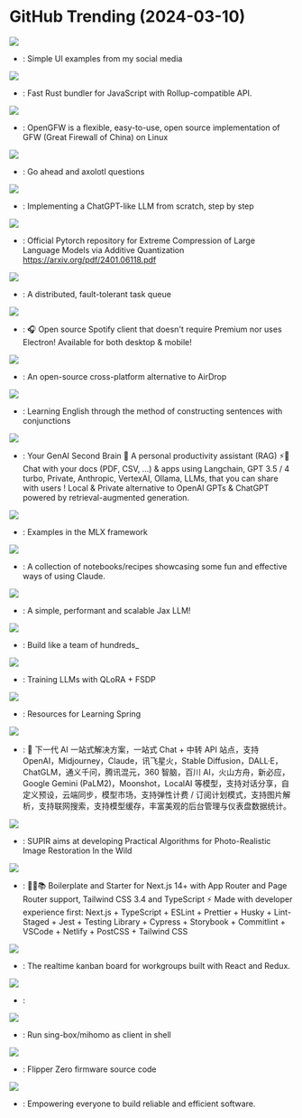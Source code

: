 # GitHub Trending (2024-03-10)

![](https://img.shields.io/badge/HTML-New%20688-green?style=flat-square&logo=appveyor)
- [](https://github.comundefined): Simple UI examples from my social media

![](https://img.shields.io/badge/Rust-New%20422-green?style=flat-square&logo=appveyor)
- [](https://github.comundefined): Fast Rust bundler for JavaScript with Rollup-compatible API.

![](https://img.shields.io/badge/Go-New%20266-green?style=flat-square&logo=appveyor)
- [](https://github.comundefined): OpenGFW is a flexible, easy-to-use, open source implementation of GFW (Great Firewall of China) on Linux

![](https://img.shields.io/badge/Python-New%2032-green?style=flat-square&logo=appveyor)
- [](https://github.comundefined): Go ahead and axolotl questions

![](https://img.shields.io/badge/Jupyter%20Notebook-New%20175-green?style=flat-square&logo=appveyor)
- [](https://github.comundefined): Implementing a ChatGPT-like LLM from scratch, step by step

![](https://img.shields.io/badge/Python-New%2018-green?style=flat-square&logo=appveyor)
- [](https://github.comundefined): Official Pytorch repository for Extreme Compression of Large Language Models via Additive Quantization https://arxiv.org/pdf/2401.06118.pdf

![](https://img.shields.io/badge/Python-New%20314-green?style=flat-square&logo=appveyor)
- [](https://github.comundefined): A distributed, fault-tolerant task queue

![](https://img.shields.io/badge/Dart-New%20116-green?style=flat-square&logo=appveyor)
- [](https://github.comundefined): 🎧 Open source Spotify client that doesn't require Premium nor uses Electron! Available for both desktop & mobile!

![](https://img.shields.io/badge/Dart-New%20383-green?style=flat-square&logo=appveyor)
- [](https://github.comundefined): An open-source cross-platform alternative to AirDrop

![](https://img.shields.io/badge/TypeScript-New%20302-green?style=flat-square&logo=appveyor)
- [](https://github.comundefined): Learning English through the method of constructing sentences with conjunctions

![](https://img.shields.io/badge/TypeScript-New%20175-green?style=flat-square&logo=appveyor)
- [](https://github.comundefined): Your GenAI Second Brain 🧠 A personal productivity assistant (RAG) ⚡️🤖 Chat with your docs (PDF, CSV, ...) & apps using Langchain, GPT 3.5 / 4 turbo, Private, Anthropic, VertexAI, Ollama, LLMs, that you can share with users ! Local & Private alternative to OpenAI GPTs & ChatGPT powered by retrieval-augmented generation.

![](https://img.shields.io/badge/Python-New%2013-green?style=flat-square&logo=appveyor)
- [](https://github.comundefined): Examples in the MLX framework

![](https://img.shields.io/badge/Jupyter%20Notebook-New%2031-green?style=flat-square&logo=appveyor)
- [](https://github.comundefined): A collection of notebooks/recipes showcasing some fun and effective ways of using Claude.

![](https://img.shields.io/badge/Python-New%2051-green?style=flat-square&logo=appveyor)
- [](https://github.comundefined): A simple, performant and scalable Jax LLM!

![](https://img.shields.io/badge/TypeScript-New%2017-green?style=flat-square&logo=appveyor)
- [](https://github.comundefined): Build like a team of hundreds_

![](https://img.shields.io/badge/Jupyter%20Notebook-New%20187-green?style=flat-square&logo=appveyor)
- [](https://github.comundefined): Training LLMs with QLoRA + FSDP

![](https://img.shields.io/badge/HTML-New%20112-green?style=flat-square&logo=appveyor)
- [](https://github.comundefined): Resources for Learning Spring

![](https://img.shields.io/badge/TypeScript-New%2090-green?style=flat-square&logo=appveyor)
- [](https://github.comundefined): 🚀 下一代 AI 一站式解决方案，一站式 Chat + 中转 API 站点，支持 OpenAI，Midjourney，Claude，讯飞星火，Stable Diffusion，DALL·E，ChatGLM，通义千问，腾讯混元，360 智脑，百川 AI，火山方舟，新必应，Google Gemini (PaLM2)，Moonshot，LocalAI 等模型，支持对话分享，自定义预设，云端同步，模型市场，支持弹性计费 / 订阅计划模式，支持图片解析，支持联网搜索，支持模型缓存，丰富美观的后台管理与仪表盘数据统计。

![](https://img.shields.io/badge/Python-New%2063-green?style=flat-square&logo=appveyor)
- [](https://github.comundefined): SUPIR aims at developing Practical Algorithms for Photo-Realistic Image Restoration In the Wild

![](https://img.shields.io/badge/TypeScript-New%2055-green?style=flat-square&logo=appveyor)
- [](https://github.comundefined): 🚀🎉📚 Boilerplate and Starter for Next.js 14+ with App Router and Page Router support, Tailwind CSS 3.4 and TypeScript ⚡️ Made with developer experience first: Next.js + TypeScript + ESLint + Prettier + Husky + Lint-Staged + Jest + Testing Library + Cypress + Storybook + Commitlint + VSCode + Netlify + PostCSS + Tailwind CSS

![](https://img.shields.io/badge/JavaScript-New%2090-green?style=flat-square&logo=appveyor)
- [](https://github.comundefined): The realtime kanban board for workgroups built with React and Redux.

![](https://img.shields.io/badge/Vue-New%2065-green?style=flat-square&logo=appveyor)
- [](https://github.comundefined): 

![](https://img.shields.io/badge/Shell-New%2012-green?style=flat-square&logo=appveyor)
- [](https://github.comundefined): Run sing-box/mihomo as client in shell

![](https://img.shields.io/badge/C-New%2019-green?style=flat-square&logo=appveyor)
- [](https://github.comundefined): Flipper Zero firmware source code

![](https://img.shields.io/badge/Rust-New%2049-green?style=flat-square&logo=appveyor)
- [](https://github.comundefined): Empowering everyone to build reliable and efficient software.

